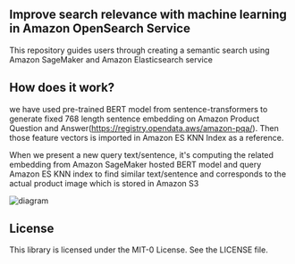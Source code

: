 ## Improve search relevance with machine learning in Amazon OpenSearch Service

This repository guides users through creating a semantic search using Amazon SageMaker and Amazon Elasticsearch service


## How does it work?

we have used pre-trained BERT model from sentence-transformers to generate fixed 768 length sentence embedding on Amazon Product Question and Answer(https://registry.opendata.aws/amazon-pqa/). Then those feature vectors is imported in Amazon ES KNN Index as a reference.

When we present a new query text/sentence, it's computing the related embedding from Amazon SageMaker hosted BERT model and query Amazon ES KNN index to find similar text/sentence and corresponds to the actual product image which is stored in Amazon S3

![diagram](./semantic_search_ranking.png)

## License

This library is licensed under the MIT-0 License. See the LICENSE file.

